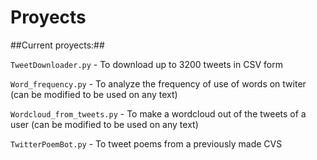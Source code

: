 # Proyects

##Current proyects:##

  `TweetDownloader.py` - To download up to 3200 tweets in CSV form
  
  `Word_frequency.py` - To analyze the frequency of use of words on twiter (can be modified to be used on any text)

  `Wordcloud_from_tweets.py` - To make a wordcloud out of the tweets of a user (can be modified to be used on any text)
  
  `TwitterPoemBot.py` - To tweet poems from a previously made CVS
